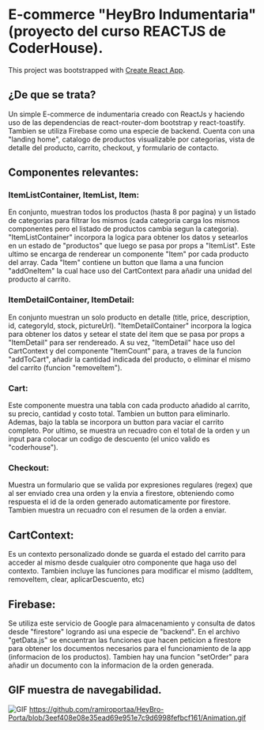 # E-commerce "HeyBro Indumentaria" (proyecto del curso REACTJS de CoderHouse).

This project was bootstrapped with [Create React App](https://github.com/facebook/create-react-app).

## ¿De que se trata?

Un simple E-commerce de indumentaria creado con ReactJs y haciendo uso de las dependencias de react-router-dom bootstrap y react-toastify. Tambien se utiliza Firebase como una especie de backend.
Cuenta con una "landing home", catalogo de productos visualizable por categorias, vista de detalle del producto, carrito, checkout, y formulario de contacto.

## Componentes relevantes:

### ItemListContainer, ItemList, Item:
En conjunto, muestran todos los productos (hasta 8 por pagina) y un listado de categorias para filtrar los mismos (cada categoria carga los mismos componentes pero el listado de productos cambia segun la categoria).
"ItemListContainer" incorpora la logica para obtener los datos y setearlos en un estado de "productos" que luego se pasa por props a "ItemList". Este ultimo se encarga de renderear un componente "Item" por cada producto del array.
Cada "Item" contiene un button que llama a una funcion "addOneItem" la cual hace uso del CartContext para añadir una unidad del producto al carrito.

### ItemDetailContainer, ItemDetail:
En conjunto muestran un solo producto en detalle (title, price, description, id, categoryId, stock, pictureUrl).
"ItemDetailContainer" incorpora la logica para obtener los datos y setear el state del item que se pasa por props a "ItemDetail" para ser rendereado.
A su vez, "ItemDetail" hace uso del CartContext y del componente "ItemCount" para, a traves de la funcion "addToCart", añadir la cantidad indicada del producto, o eliminar el mismo del carrito (funcion "removeItem").

### Cart:
Este componente muestra una tabla con cada producto añadido al carrito, su precio, cantidad y costo total. Tambien un button para eliminarlo.
Ademas, bajo la tabla se incorpora un button para vaciar el carrito completo.
Por ultimo, se muestra un recuadro con el total de la orden y un input para colocar un codigo de descuento (el unico valido es "coderhouse").

### Checkout:
Muestra un formulario que se valida por expresiones regulares (regex) que al ser enviado crea una orden y la envia a firestore, obteniendo como respuesta el id de la orden generado automaticamente por firestore.
Tambien muestra un recuadro con el resumen de la orden a enviar.

## CartContext:

Es un contexto personalizado donde se guarda el estado del carrito para acceder al mismo desde cualquier otro componente que haga uso del contexto. Tambien incluye las funciones para modificar el mismo (addItem, removeItem, clear, aplicarDescuento, etc)

## Firebase:
Se utiliza este servicio de Google para almacenamiento y consulta de datos desde "firestore" logrando asi una especie de "backend".
En el archivo "getData.js" se encuentran las funciones que hacen peticion a firestore para obtener los documentos necesarios para el funcionamiento de la app (informacion de los productos). Tambien hay una funcion "setOrder" para añadir un documento con la informacion de la orden generada.


## GIF muestra de navegabilidad.

![GIF](https://github.com/ramiroportaa/HeyBro-Porta/blob/3eef408e08e35ead69e951e7c9d6998fefbcf161/Animation.gif)
https://github.com/ramiroportaa/HeyBro-Porta/blob/3eef408e08e35ead69e951e7c9d6998fefbcf161/Animation.gif